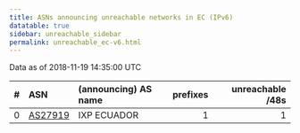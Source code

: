 ```yaml
---
title: ASNs announcing unreachable networks in EC (IPv6)
datatable: true
sidebar: unreachable_sidebar
permalink: unreachable_ec-v6.html
---
```


Data as of 2018-11-19 14:35:00 UTC


<div class="datatable-begin"></div>

|   # | ASN                                    | (announcing) AS name   |   prefixes |   unreachable /48s |
|----:|:---------------------------------------|:-----------------------|-----------:|-------------------:|
|   0 | [AS27919](unreachable_AS27919-v6.html) | IXP ECUADOR            |          1 |                  1 |

<div class="datatable-end"></div>